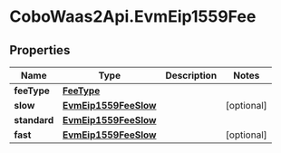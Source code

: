 # CoboWaas2Api.EvmEip1559Fee

## Properties

Name | Type | Description | Notes
------------ | ------------- | ------------- | -------------
**feeType** | [**FeeType**](FeeType.md) |  | 
**slow** | [**EvmEip1559FeeSlow**](EvmEip1559FeeSlow.md) |  | [optional] 
**standard** | [**EvmEip1559FeeSlow**](EvmEip1559FeeSlow.md) |  | 
**fast** | [**EvmEip1559FeeSlow**](EvmEip1559FeeSlow.md) |  | [optional] 


